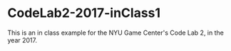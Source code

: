 # CodeLab2-2017-inClass1
This is an in class example for the NYU Game Center's Code Lab 2, in the year 2017.
